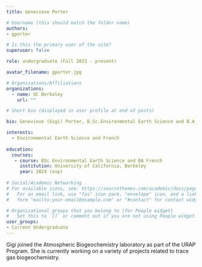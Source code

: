 ```yaml
---
title: Genevieve Porter

# Username (this should match the folder name)
authors:
- gporter

# Is this the primary user of the site?
superuser: false

role: undergraduate (Fall 2023 - present)

avatar_filename: gporter.jpg

# Organizations/Affiliations
organizations:
  - name: UC Berkeley
    url: ""

# Short bio (displayed in user profile at end of posts)

bio: Genevieve (Gigi) Porter, B.Sc.Environmental Earth Science and B.A. French (exp 2024), University of California at Berkeley. URAP researcher in Atmospheric Biogeochemistry Lab (Sept 2023- present).   

interests:
  - Environmental Earth Science and French
  
education:
  courses:
   - course: BSc Environmental Earth Science and BA French
     institution: University of California, Berkeley
     year: 2024 (exp)
      
# Social/Academic Networking
# For available icons, see: https://sourcethemes.com/academic/docs/page-builder/#icons
#   For an email link, use "fas" icon pack, "envelope" icon, and a link in the
#   form "mailto:your-email@example.com" or "#contact" for contact widget.

# Organizational groups that you belong to (for People widget)
#   Set this to `[]` or comment out if you are not using People widget.
user_groups:
- Current Undergraduate
---
```


Gigi joined the Atmospheric Biogeochemistry laboratory as part of the URAP Program. She is currently working on a variety of projects related to trace gas biogeochemistry.  

